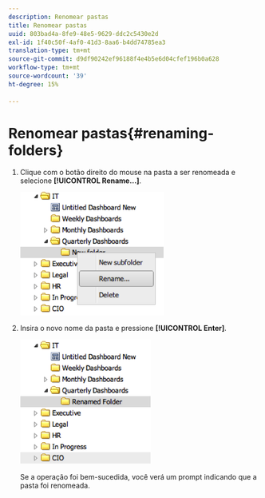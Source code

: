 ```yaml
---
description: Renomear pastas
title: Renomear pastas
uuid: 803bad4a-8fe9-48e5-9629-ddc2c5430e2d
exl-id: 1f40c50f-4af0-41d3-8aa6-b4dd74785ea3
translation-type: tm+mt
source-git-commit: d9df90242ef96188f4e4b5e6d04cfef196b0a628
workflow-type: tm+mt
source-wordcount: '39'
ht-degree: 15%

---
```


# Renomear pastas{#renaming-folders}

1. Clique com o botão direito do mouse na pasta a ser renomeada e selecione **[!UICONTROL Rename…]**.

   ![](assets/rename.png)

1. Insira o novo nome da pasta e pressione **[!UICONTROL Enter]**.

   ![](assets/renamed_folder.png)

   Se a operação foi bem-sucedida, você verá um prompt indicando que a pasta foi renomeada.

